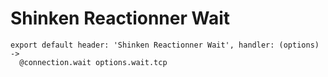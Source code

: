 
# Shinken Reactionner Wait

    export default header: 'Shinken Reactionner Wait', handler: (options) ->
      @connection.wait options.wait.tcp
